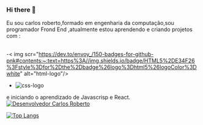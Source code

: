 ### Hi there 👋


Eu sou carlos roberto,formado em engenharia da computação,sou programador Frond End ,atualmente  estou aprendendo e criando projetos com :
<br>
<br>

-< img scr="https://dev.to/envoy_/150-badges-for-github-pnk#contents:~:text=https%3A//img.shields.io/badge/HTML5%2DE34F26%3Fstyle%3Dfor%2Dthe%2Dbadge%26logo%3Dhtml5%26logoColor%3Dwhite" alt="html-logo"/>

- <img scr="https://img.shields.io/badge/CSS3-1572B6?style=for-the-badge&logo=css3&logoColor=white" alt="css-logo" />
  
e iniciando o aprendizado de Javascrisp e React.
[![Desenvolvedor Carlos Roberto](https://github-readme-stats.vercel.app/api?username=devcarlosroberto)](https://github.com/anuraghazra/github-readme-stats)

[![Top Langs](https://github-readme-stats.vercel.app/api/top-langs/?username=deccarlosroberto)](https://github.com/anuraghazra/github-readme-stats)

